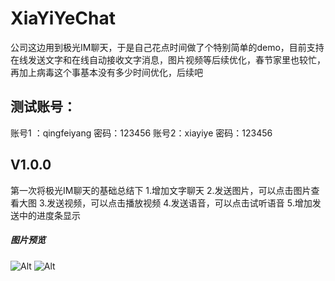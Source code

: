 # XiaYiYeChat
公司这边用到极光IM聊天，于是自己花点时间做了个特别简单的demo，目前支持在线发送文字和在线自动接收文字消息，图片视频等后续优化，春节家里也较忙，再加上病毒这个事基本没有多少时间优化，后续吧
## 测试账号：
账号1 ：qingfeiyang 密码：123456
账号2：xiayiye 密码：123456
## V1.0.0<br/>
第一次将极光IM聊天的基础总结下
1.增加文字聊天
2.发送图片，可以点击图片查看大图
3.发送视频，可以点击播放视频
4.发送语音，可以点击试听语音
5.增加发送中的进度条显示
##### 图片预览
![Alt](https://imgconvert.csdnimg.cn/aHR0cDovL3lzLWsueXMxNjguY29tLzMyNTM0MjU1MS9tS2prc2pzNDQzNzIyN0o0R09VTC9kZXZpY2UtMjAyMC0wMi0xMC0xNDEyNTIucG5n?x-oss-process=image/format,png)
![Alt](https://imgconvert.csdnimg.cn/aHR0cDovL3lzLWsueXMxNjguY29tLzMyNTM0MjU1Mi9xNjM1MzM2NkgzSU5XSW1Lamtzai9kZXZpY2UtMjAyMC0wMi0xMC0xNDEzNDYucG5n?x-oss-process=image/format,png)
